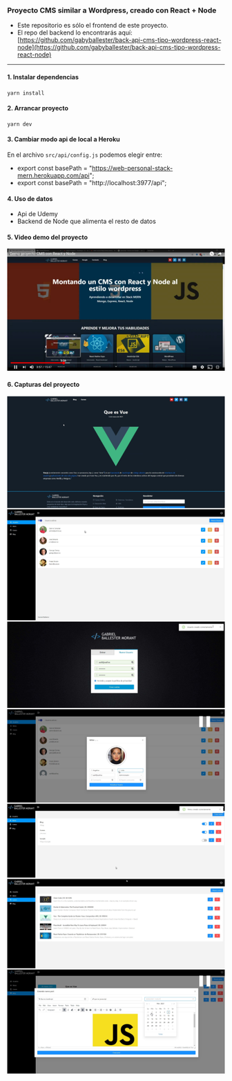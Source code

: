### Proyecto CMS similar a Wordpress, creado con React + Node

- Este repositorio es sólo el frontend de este proyecto.
- El repo del backend lo encontrarás aquí:  
[https://github.com/gabyballester/back-api-cms-tipo-wordpress-react-node](https://github.com/gabyballester/back-api-cms-tipo-wordpress-react-node)

***
#### 1. Instalar dependencias
`yarn install`
#### 2. Arrancar proyecto
`yarn dev`
#### 3. Cambiar modo api de local a Heroku
En el archivo  `src/api/config.js` podemos elegir entre:
- export const basePath = "https://web-personal-stack-mern.herokuapp.com/api";
- export const basePath = "http://localhost:3977/api";
#### 4. Uso de datos
- Api de Udemy
- Backend de Node que alimenta el resto de datos
#### 5. Video demo del proyecto
[![Proyecto CMS](screenshots/shot1.jpg)](https://www.youtube.com/watch?v=StTqXEQ2l-Y "Proyecto CMS")
#### 6. Capturas del proyecto
![Capturas de pantalla 1 del Ecommerce Panel](screenshots/shot2.jpg)
![Capturas de pantalla 1 del Ecommerce Panel](screenshots/shot3.jpg)
![Capturas de pantalla 1 del Ecommerce Panel](screenshots/shot4.jpg)
![Capturas de pantalla 1 del Ecommerce Panel](screenshots/shot5.jpg)
![Capturas de pantalla 1 del Ecommerce Panel](screenshots/shot6.jpg)
![Capturas de pantalla 1 del Ecommerce Panel](screenshots/shot7.jpg)
![Capturas de pantalla 1 del Ecommerce Panel](screenshots/shot8.jpg)
